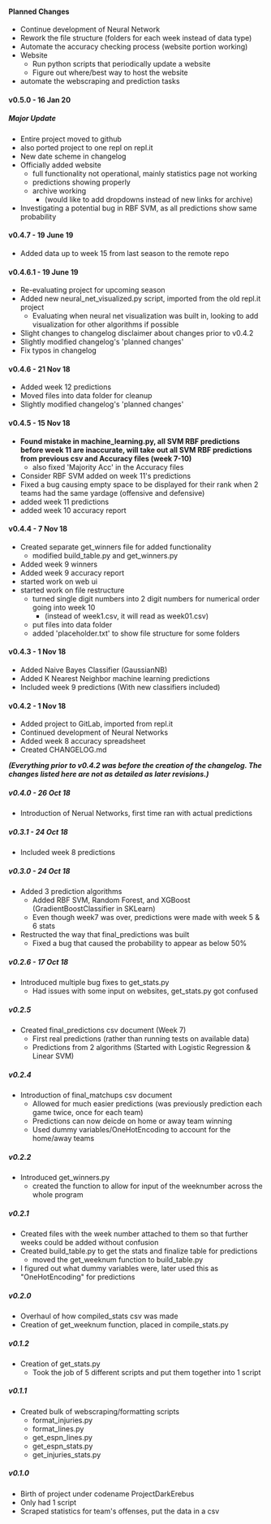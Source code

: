 #### Planned Changes
* Continue development of Neural Network
* Rework the file structure (folders for each week instead of data type)
* Automate the accuracy checking process (website portion working)
* Website
    * Run python scripts that periodically update a website
    * Figure out where/best way to host the website
* automate the webscraping and prediction tasks

#### v0.5.0 - 16 Jan 20 
##### ***Major Update***
* Entire project moved to github
 * also ported project to one repl on repl.it
* New date scheme in changelog
* Officially added website
  * full functionality not operational, mainly statistics page not working
  * predictions showing properly
  * archive working
    * (would like to add dropdowns instead of new links for archive)
* Investigating a potential bug in RBF SVM, as all predictions show same probability

#### v0.4.7 - 19 June 19
* Added data up to week 15 from last season to the remote repo

#### v0.4.6.1 - 19 June 19
* Re-evaluating project for upcoming season
* Added new neural_net_visualized.py script, imported from the old repl.it project
    * Evaluating when neural net visualization was built in, looking to add visualization for other algorithms if possible
* Slight changes to changelog disclaimer about changes prior to v0.4.2
* Slightly modified changelog's 'planned changes'
* Fix typos in changelog 

#### v0.4.6 - 21 Nov 18
* Added week 12 predictions
* Moved files into data folder for cleanup
* Slightly modified changelog's 'planned changes'

#### v0.4.5 - 15 Nov 18
* **Found mistake in machine_learning.py, all SVM RBF predictions before week 11 are inaccurate, will take out all SVM RBF predictions from previous csv and Accuracy files (week 7-10)**
    * also fixed 'Majority Acc' in the Accuracy files
* Consider RBF SVM added on week 11's predictions
* Fixed a bug causing empty space to be displayed for their rank when 2 teams had the same yardage (offensive and defensive)
* added week 11 predictions
* added week 10 accuracy report

#### v0.4.4 - 7 Nov 18
* Created separate get_winners file for added functionality
    * modified build_table.py and get_winners.py
* Added week 9 winners
* Added week 9 accuracy report
* started work on web ui
* started work on file restructure
    * turned single digit numbers into 2 digit numbers for numerical order going into week 10
        * (instead of week1.csv, it will read as week01.csv)
    * put files into data folder
    * added 'placeholder.txt' to show file structure for some folders

#### v0.4.3 - 1 Nov 18
* Added Naive Bayes Classifier (GaussianNB)
* Added K Nearest Neighbor machine learning predictions
* Included week 9 predictions (With new classifiers included)

#### v0.4.2 - 1 Nov 18
* Added project to GitLab, imported from repl.it
* Continued development of Neural Networks
* Added week 8 accuracy spreadsheet
* Created CHANGELOG.md

**_(Everything prior to v0.4.2 was before the creation of the changelog. The changes listed here are not as detailed as later revisions.)_**

##### v0.4.0 - 26 Oct 18
* Introduction of Nerual Networks, first time ran with actual predictions

##### v0.3.1 - 24 Oct 18
* Included week 8 predictions

##### v0.3.0 - 24 Oct 18
* Added 3 prediction algorithms 
    * Added RBF SVM, Random Forest, and XGBoost (GradientBoostClassifier in SKLearn) 
    * Even though week7 was over, predictions were made with week 5 & 6 stats
* Restructed the way that final_predictions was built
    * Fixed a bug that caused the probability to appear as below 50%

##### v0.2.6 - 17 Oct 18
* Introduced multiple bug fixes to get_stats.py
    * Had issues with some input on websites, get_stats.py got confused  

##### v0.2.5
* Created final_predictions csv document (Week 7)
    * First real predictions (rather than running tests on available data)
    * Predictions from 2 algorithms (Started with Logistic Regression & Linear SVM)

##### v0.2.4
* Introduction of final_matchups csv document
    * Allowed for much easier predictions (was previously prediction each game twice, once for each team)
    * Predictions can now deicde on home or away team winning
    * Used dummy variables/OneHotEncoding to account for the home/away teams

##### v0.2.2
* Introduced get_winners.py
    * created the function to allow for input of the weeknumber across the whole program

##### v0.2.1
* Created files with the week number attached to them so that further weeks could be added without confusion
* Created build_table.py to get the stats and finalize table for predictions
    * moved the get_weeknum function to build_table.py
* I figured out what dummy variables were, later used this as "OneHotEncoding" for predictions 

##### v0.2.0
* Overhaul of how compiled_stats csv was made
* Creation of get_weeknum function, placed in compile_stats.py

##### v0.1.2
* Creation of get_stats.py
    * Took the job of 5 different scripts and put them together into 1 script 

##### v0.1.1
* Created bulk of webscraping/formatting scripts
    * format_injuries.py
    * format_lines.py
    * get_espn_lines.py
    * get_espn_stats.py
    * get_injuries_stats.py

##### v0.1.0
* Birth of project under codename ProjectDarkErebus
* Only had 1 script
* Scraped statistics for team's offenses, put the data in a csv
    
